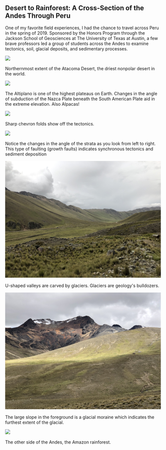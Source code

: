 ## Desert to Rainforest: A Cross-Section of the Andes Through Peru

One of my favorite field experiences, I had the chance to travel across Peru in the spring of 2019. Sponsored by the 
Honors Program through the Jackson School of Geosciences at The University of Texas at Austin, a few brave professors led
 a group of students across the Andes to examine tectonics, soil, glacial deposits, and sedimentary processes.

<img src="images/peru/atacoma_desert.jpeg?raw=true"/>

Northernmost extent of the Atacoma Desert, the driest nonpolar desert in the world.

<img src="images/peru/altiplano.jpeg?raw=true"/>

The Altiplano is one of the highest plateaus on Earth. Changes in the angle of subduction of the Nazca Plate beneath the
 South American Plate aid in the extreme elevation. Also Alpacas!

<img src="images/peru/chevron_folds.jpeg?raw=true"/>

Sharp chevron folds show off the tectonics.

<img src="images/peru/growth_fault.jpeg?raw=true"/>

Notice the changes in the angle of the strata as you look from left to right. This type of faulting (growth faults)
indicates synchronous tectonics and sediment deposition

<img src="images/peru/glacial_valley.jpeg?raw=true"/>

U-shaped valleys are carved by glaciers. Glaciers are geology's bulldozers.

<img src="images/peru/glacial_moraine.jpeg?raw=true"/>

The large slope in the foreground is a glacial moraine which indicates the furthest extent of the glacial.

<img src="images/peru/rainforest.jpeg?raw=true"/>

The other side of the Andes, the Amazon rainforest.